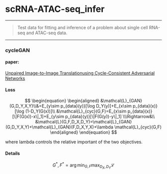 # scRNA-ATAC-seq_infer
***

>Test data for fitting and inference of a problem about single cell RNA-seq and ATAC-seq data.

***

### cycleGAN
#### paper:

[Unpaired Image-to-Image Translationusing Cycle-Consistent Adversarial Networks](https://arxiv.org/pdf/1703.10593.pdf)

#### Loss

$$
\begin{equation}
\begin{aligned}
&\mathcal{L}_{GAN}(G,D_Y,X,Y)\\&=E_{y\sim p_{data}(y)}[\log D_Y(y)]+E_{x\sim p_{data}(x)}[\log (1-D_Y(G(x))]\\
&\mathcal{L}_{cyc}(G,F)=E_{x\sim p_{data}(x)}[\|F(G(x))-x\|_1]+E_{y\sim p_{data}(y)}[\|F(G(y))-y\|_1]
\\\Rightarrow&\\
&\mathcal{L}(G,F,D_X,D_Y)=\mathcal{L}_{GAN}(G,D_Y,X,Y)+\mathcal{L}_{GAN}(F,D_X,Y,X)+\lambda \mathcal{L}_{cyc}(G,F)
\end{aligned}
\end{equation}
$$

where lambda controls the relative important of the two objectives.

#### Details

$$ G^*,F^* = \arg \min_{G,F} \max_{D_X,D_Y} \mathcal{L}$$